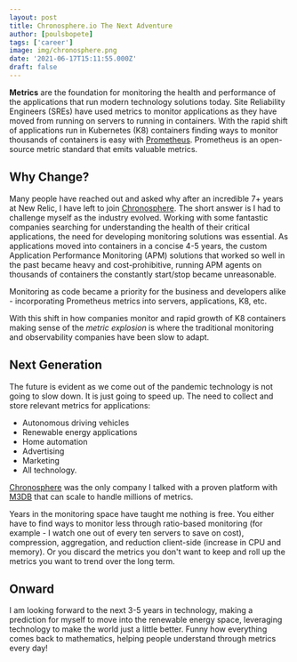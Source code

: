 ```yaml
---
layout: post
title: Chronosphere.io The Next Adventure
author: [poulsbopete]
tags: ['career']
image: img/chronosphere.png
date: '2021-06-17T15:11:55.000Z'
draft: false
---
```


**Metrics** are the foundation for monitoring the health and performance of the applications that run modern technology solutions today. Site Reliability Engineers (SREs) have used metrics to monitor applications as they have moved from running on servers to running in containers. With the rapid shift of applications run in Kubernetes (K8) containers finding ways to monitor thousands of containers is easy with [Prometheus](https://prometheus.io/). Prometheus is an open-source metric standard that emits valuable metrics.

## Why Change?
Many people have reached out and asked why after an incredible 7+ years at New Relic, I have left to join [Chronosphere](https://chronosphere.io/). The short answer is I had to challenge myself as the industry evolved. Working with some fantastic companies searching for understanding the health of their critical applications, the need for developing monitoring solutions was essential. As applications moved into containers in a concise 4-5 years, the custom Application Performance Monitoring (APM) solutions that worked so well in the past became heavy and cost-prohibitive, running APM agents on thousands of containers the constantly start/stop became unreasonable.

Monitoring as code became a priority for the business and developers alike - incorporating Prometheus metrics into servers, applications, K8, etc.

With this shift in how companies monitor and rapid growth of K8 containers making sense of the _metric explosion_ is where the traditional monitoring and observability companies have been slow to adapt.

## Next Generation
The future is evident as we come out of the pandemic technology is not going to slow down. It is just going to speed up. The need to collect and store relevant metrics for applications:
- Autonomous driving vehicles
- Renewable energy applications
- Home automation
- Advertising
- Marketing
- All technology.

[Chronosphere](https://chronosphere.io/) was the only company I talked with a proven platform with [M3DB](https://m3db.io/) that can scale to handle millions of metrics.

Years in the monitoring space have taught me nothing is free. You either have to find ways to monitor less through ratio-based monitoring (for example - I watch one out of every ten servers to save on cost), compression, aggregation, and reduction client-side (increase in CPU and memory). Or you discard the metrics you don't want to keep and roll up the metrics you want to trend over the long term.

## Onward
I am looking forward to the next 3-5 years in technology, making a prediction for myself to move into the renewable energy space, leveraging technology to make the world just a little better. Funny how everything comes back to mathematics, helping people understand through metrics every day!
